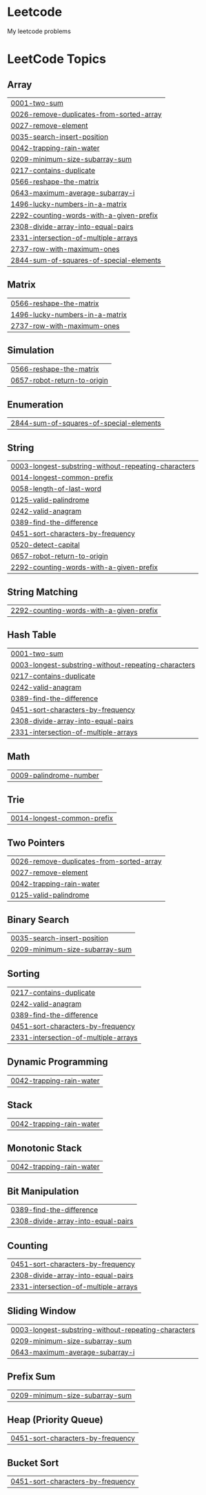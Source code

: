 # Leetcode
My leetcode problems

<!---LeetCode Topics Start-->
# LeetCode Topics
## Array
|  |
| ------- |
| [0001-two-sum](https://github.com/tamizhh-alt/Leetcode/tree/master/0001-two-sum) |
| [0026-remove-duplicates-from-sorted-array](https://github.com/tamizhh-alt/Leetcode/tree/master/0026-remove-duplicates-from-sorted-array) |
| [0027-remove-element](https://github.com/tamizhh-alt/Leetcode/tree/master/0027-remove-element) |
| [0035-search-insert-position](https://github.com/tamizhh-alt/Leetcode/tree/master/0035-search-insert-position) |
| [0042-trapping-rain-water](https://github.com/tamizhh-alt/Leetcode/tree/master/0042-trapping-rain-water) |
| [0209-minimum-size-subarray-sum](https://github.com/tamizhh-alt/Leetcode/tree/master/0209-minimum-size-subarray-sum) |
| [0217-contains-duplicate](https://github.com/tamizhh-alt/Leetcode/tree/master/0217-contains-duplicate) |
| [0566-reshape-the-matrix](https://github.com/tamizhh-alt/Leetcode/tree/master/0566-reshape-the-matrix) |
| [0643-maximum-average-subarray-i](https://github.com/tamizhh-alt/Leetcode/tree/master/0643-maximum-average-subarray-i) |
| [1496-lucky-numbers-in-a-matrix](https://github.com/tamizhh-alt/Leetcode/tree/master/1496-lucky-numbers-in-a-matrix) |
| [2292-counting-words-with-a-given-prefix](https://github.com/tamizhh-alt/Leetcode/tree/master/2292-counting-words-with-a-given-prefix) |
| [2308-divide-array-into-equal-pairs](https://github.com/tamizhh-alt/Leetcode/tree/master/2308-divide-array-into-equal-pairs) |
| [2331-intersection-of-multiple-arrays](https://github.com/tamizhh-alt/Leetcode/tree/master/2331-intersection-of-multiple-arrays) |
| [2737-row-with-maximum-ones](https://github.com/tamizhh-alt/Leetcode/tree/master/2737-row-with-maximum-ones) |
| [2844-sum-of-squares-of-special-elements](https://github.com/tamizhh-alt/Leetcode/tree/master/2844-sum-of-squares-of-special-elements) |
## Matrix
|  |
| ------- |
| [0566-reshape-the-matrix](https://github.com/tamizhh-alt/Leetcode/tree/master/0566-reshape-the-matrix) |
| [1496-lucky-numbers-in-a-matrix](https://github.com/tamizhh-alt/Leetcode/tree/master/1496-lucky-numbers-in-a-matrix) |
| [2737-row-with-maximum-ones](https://github.com/tamizhh-alt/Leetcode/tree/master/2737-row-with-maximum-ones) |
## Simulation
|  |
| ------- |
| [0566-reshape-the-matrix](https://github.com/tamizhh-alt/Leetcode/tree/master/0566-reshape-the-matrix) |
| [0657-robot-return-to-origin](https://github.com/tamizhh-alt/Leetcode/tree/master/0657-robot-return-to-origin) |
## Enumeration
|  |
| ------- |
| [2844-sum-of-squares-of-special-elements](https://github.com/tamizhh-alt/Leetcode/tree/master/2844-sum-of-squares-of-special-elements) |
## String
|  |
| ------- |
| [0003-longest-substring-without-repeating-characters](https://github.com/tamizhh-alt/Leetcode/tree/master/0003-longest-substring-without-repeating-characters) |
| [0014-longest-common-prefix](https://github.com/tamizhh-alt/Leetcode/tree/master/0014-longest-common-prefix) |
| [0058-length-of-last-word](https://github.com/tamizhh-alt/Leetcode/tree/master/0058-length-of-last-word) |
| [0125-valid-palindrome](https://github.com/tamizhh-alt/Leetcode/tree/master/0125-valid-palindrome) |
| [0242-valid-anagram](https://github.com/tamizhh-alt/Leetcode/tree/master/0242-valid-anagram) |
| [0389-find-the-difference](https://github.com/tamizhh-alt/Leetcode/tree/master/0389-find-the-difference) |
| [0451-sort-characters-by-frequency](https://github.com/tamizhh-alt/Leetcode/tree/master/0451-sort-characters-by-frequency) |
| [0520-detect-capital](https://github.com/tamizhh-alt/Leetcode/tree/master/0520-detect-capital) |
| [0657-robot-return-to-origin](https://github.com/tamizhh-alt/Leetcode/tree/master/0657-robot-return-to-origin) |
| [2292-counting-words-with-a-given-prefix](https://github.com/tamizhh-alt/Leetcode/tree/master/2292-counting-words-with-a-given-prefix) |
## String Matching
|  |
| ------- |
| [2292-counting-words-with-a-given-prefix](https://github.com/tamizhh-alt/Leetcode/tree/master/2292-counting-words-with-a-given-prefix) |
## Hash Table
|  |
| ------- |
| [0001-two-sum](https://github.com/tamizhh-alt/Leetcode/tree/master/0001-two-sum) |
| [0003-longest-substring-without-repeating-characters](https://github.com/tamizhh-alt/Leetcode/tree/master/0003-longest-substring-without-repeating-characters) |
| [0217-contains-duplicate](https://github.com/tamizhh-alt/Leetcode/tree/master/0217-contains-duplicate) |
| [0242-valid-anagram](https://github.com/tamizhh-alt/Leetcode/tree/master/0242-valid-anagram) |
| [0389-find-the-difference](https://github.com/tamizhh-alt/Leetcode/tree/master/0389-find-the-difference) |
| [0451-sort-characters-by-frequency](https://github.com/tamizhh-alt/Leetcode/tree/master/0451-sort-characters-by-frequency) |
| [2308-divide-array-into-equal-pairs](https://github.com/tamizhh-alt/Leetcode/tree/master/2308-divide-array-into-equal-pairs) |
| [2331-intersection-of-multiple-arrays](https://github.com/tamizhh-alt/Leetcode/tree/master/2331-intersection-of-multiple-arrays) |
## Math
|  |
| ------- |
| [0009-palindrome-number](https://github.com/tamizhh-alt/Leetcode/tree/master/0009-palindrome-number) |
## Trie
|  |
| ------- |
| [0014-longest-common-prefix](https://github.com/tamizhh-alt/Leetcode/tree/master/0014-longest-common-prefix) |
## Two Pointers
|  |
| ------- |
| [0026-remove-duplicates-from-sorted-array](https://github.com/tamizhh-alt/Leetcode/tree/master/0026-remove-duplicates-from-sorted-array) |
| [0027-remove-element](https://github.com/tamizhh-alt/Leetcode/tree/master/0027-remove-element) |
| [0042-trapping-rain-water](https://github.com/tamizhh-alt/Leetcode/tree/master/0042-trapping-rain-water) |
| [0125-valid-palindrome](https://github.com/tamizhh-alt/Leetcode/tree/master/0125-valid-palindrome) |
## Binary Search
|  |
| ------- |
| [0035-search-insert-position](https://github.com/tamizhh-alt/Leetcode/tree/master/0035-search-insert-position) |
| [0209-minimum-size-subarray-sum](https://github.com/tamizhh-alt/Leetcode/tree/master/0209-minimum-size-subarray-sum) |
## Sorting
|  |
| ------- |
| [0217-contains-duplicate](https://github.com/tamizhh-alt/Leetcode/tree/master/0217-contains-duplicate) |
| [0242-valid-anagram](https://github.com/tamizhh-alt/Leetcode/tree/master/0242-valid-anagram) |
| [0389-find-the-difference](https://github.com/tamizhh-alt/Leetcode/tree/master/0389-find-the-difference) |
| [0451-sort-characters-by-frequency](https://github.com/tamizhh-alt/Leetcode/tree/master/0451-sort-characters-by-frequency) |
| [2331-intersection-of-multiple-arrays](https://github.com/tamizhh-alt/Leetcode/tree/master/2331-intersection-of-multiple-arrays) |
## Dynamic Programming
|  |
| ------- |
| [0042-trapping-rain-water](https://github.com/tamizhh-alt/Leetcode/tree/master/0042-trapping-rain-water) |
## Stack
|  |
| ------- |
| [0042-trapping-rain-water](https://github.com/tamizhh-alt/Leetcode/tree/master/0042-trapping-rain-water) |
## Monotonic Stack
|  |
| ------- |
| [0042-trapping-rain-water](https://github.com/tamizhh-alt/Leetcode/tree/master/0042-trapping-rain-water) |
## Bit Manipulation
|  |
| ------- |
| [0389-find-the-difference](https://github.com/tamizhh-alt/Leetcode/tree/master/0389-find-the-difference) |
| [2308-divide-array-into-equal-pairs](https://github.com/tamizhh-alt/Leetcode/tree/master/2308-divide-array-into-equal-pairs) |
## Counting
|  |
| ------- |
| [0451-sort-characters-by-frequency](https://github.com/tamizhh-alt/Leetcode/tree/master/0451-sort-characters-by-frequency) |
| [2308-divide-array-into-equal-pairs](https://github.com/tamizhh-alt/Leetcode/tree/master/2308-divide-array-into-equal-pairs) |
| [2331-intersection-of-multiple-arrays](https://github.com/tamizhh-alt/Leetcode/tree/master/2331-intersection-of-multiple-arrays) |
## Sliding Window
|  |
| ------- |
| [0003-longest-substring-without-repeating-characters](https://github.com/tamizhh-alt/Leetcode/tree/master/0003-longest-substring-without-repeating-characters) |
| [0209-minimum-size-subarray-sum](https://github.com/tamizhh-alt/Leetcode/tree/master/0209-minimum-size-subarray-sum) |
| [0643-maximum-average-subarray-i](https://github.com/tamizhh-alt/Leetcode/tree/master/0643-maximum-average-subarray-i) |
## Prefix Sum
|  |
| ------- |
| [0209-minimum-size-subarray-sum](https://github.com/tamizhh-alt/Leetcode/tree/master/0209-minimum-size-subarray-sum) |
## Heap (Priority Queue)
|  |
| ------- |
| [0451-sort-characters-by-frequency](https://github.com/tamizhh-alt/Leetcode/tree/master/0451-sort-characters-by-frequency) |
## Bucket Sort
|  |
| ------- |
| [0451-sort-characters-by-frequency](https://github.com/tamizhh-alt/Leetcode/tree/master/0451-sort-characters-by-frequency) |
<!---LeetCode Topics End-->